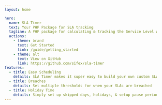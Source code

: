```yaml
---
layout: home

hero:
  name: SLA Timer
  text: Your PHP Package for SLA tracking
  tagline: A PHP package for calculating & tracking the Service Level Agreement completion timings.
  actions:
    - theme: brand
      text: Get Started
      link: /guide/getting_started
    - theme: alt
      text: View on GitHub
      link: https://github.com/sifex/sla-timer
features:
  - title: Easy Scheduling
    details: SLA Timer makes it super easy to build your own custom SLA schedules 
  - title: Breaches
    details: Set multiple thresholds for when your SLAs are breached
  - title: Holiday Time
    details: Simply set up skipped days, holidays, & setup pause periods for your SLAs
---
```


